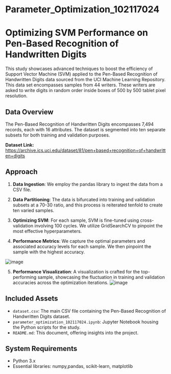 # Parameter_Optimization_102117024
# Optimizing SVM Performance on Pen-Based Recognition of Handwritten Digits

This study showcases advanced techniques to boost the efficiency of Support Vector Machine (SVM) applied to the Pen-Based Recognition of Handwritten Digits data sourced from the UCI Machine Learning Repository. This data set encompasses samples from 44 writers. These writers are asked to write digits in random order inside boxes of 500 by 500 tablet pixel resolution. 

## Data Overview

The Pen-Based Recognition of Handwritten Digits encompasses 7,494 records, each with 16 attributes. The dataset is segmented into ten separate subsets for both training and validation purposes.

**Dataset Link:** https://archive.ics.uci.edu/dataset/81/pen+based+recognition+of+handwritten+digits

## Approach

1. **Data Ingestion**: We employ the pandas library to ingest the data from a CSV file.

2. **Data Partitioning**: The data is bifurcated into training and validation subsets at a 70-30 ratio, and this process is reiterated tenfold to create ten varied samples.

3. **Optimizing SVM**: For each sample, SVM is fine-tuned using cross-validation involving 100 cycles. We utilize GridSearchCV to pinpoint the most effective hyperparameters.

4. **Performance Metrics**: We capture the optimal parameters and associated accuracy levels for each sample. We then pinpoint the sample with the highest accuracy.

  ![image](https://github.com/joyy2002/Parameter_Optimization_102117024/assets/102287699/c44a9120-3bcf-4c13-a228-dca0681631d4)

5. **Performance Visualization**: A visualization is crafted for the top-performing sample, showcasing the fluctuation in training and validation accuracies across the optimization iterations.
![image](https://github.com/joyy2002/Parameter_Optimization_102117024/assets/102287699/b7e0bac7-b02a-4de8-917a-896e231bafdc)

 


## Included Assets

- `dataset.csv`: The main CSV file containing the Pen-Based Recognition of Handwritten Digits dataset.
- `parameter_optimization_102117024.ipynb`: Jupyter Notebook housing the Python scripts for the study.
- `README.md`: This document, offering insights into the project.

## System Requirements

- Python 3.x
- Essential libraries: numpy,pandas, scikit-learn, matplotlib


